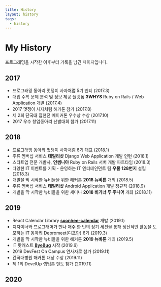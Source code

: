 ```yaml
---
title: History
layout: history
tags:
  - history
---
```


# My History

프로그래밍을 시작한 이후부터 기록을 남긴 페이지입니다.

## 2017

- 프로그래밍 동아리 멋쟁이 사자처럼 5기 멘티 (2017.3)
- 대입 수학 문제 분석 및 정보 제공 플랫폼 **3WHYS** Ruby on Rails / Web Application 개발 (2017.4)
- 2017 멋쟁이 사자처럼 해커톤 참가 (2017.8)
- 제 2회 단국대 집현전 메이커톤 우수상 수상 (2017.10)
- 2017 우수 창업동아리 선발대회 참가 (2017.11)

## 2018

- 프로그래밍 동아리 멋쟁이 사자처럼 6기 대표 (2018.1)
- 주류 멤버십 서비스 **데일리샷** Django Web Application 개발 인턴 (2018.1)
- 스타트업 전문 개발사, **인썸니아** Ruby on Rails 서버 개발 파트타임 (2018.3)
- 다양한 IT 이벤트를 기획・운영하는 IT 엔터테인먼트 팀 **우물 128번지** 설립 (2018.3)
- 개발을 막 시작한 뉴비들을 위한 해커톤 **2018 뉴비톤** 개최 (2018.5)
- 주류 멤버십 서비스 **데일리샷** Android Application 개발 정규직 (2018.9)
- 개발을 막 시작한 뉴비들을 위한 세미나 **2018 비기너 투 주니어** 개최 (2018.11)

## 2019

- React Calendar Library **[soonhee-calendar](https://github.com/gmlwo530/soonhee-calendar)** 개발 (2019.1)
- 디자이너와 프로그래머가 만나 매주 한 번의 정기 세션을 통해 생산적인 활동을 도모하는 IT 동아리 Depromeet(디프만) 6기 (2019.3)
- 개발을 막 시작한 뉴비들을 위한 해커톤 **2019 뉴비톤** 개최 (2019.5)
- IT 팟캐스트 **[ByeBug](https://www.podty.me/cast/197354)** 시작 (2019.6)
- 2019 DevFest On Campus 연사자로 참가 (2019.11)
- 건국대병원 해커톤 대상 수상 (2019.11)
- 제 1회 DevelUp 렙업톤 멘토 참가 (2019.11)

## 2020
